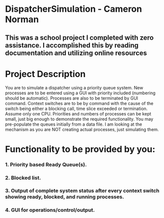 # DispatcherSimulation - Cameron Norman

## This was a school project I completed with zero assistance. I accomplished this by reading documentation and utilizing online resources

# Project Description

You are to simulate a dispatcher using a priority queue system.   New processes are to be entered using a GUI with priority included (numbering should be automatic). Processes are also to be terminated by GUI command. Context switches are to be by command with the cause of the switch being either a blocking call, time slice exceeded or termination. Assume only one CPU.  Priorities and numbers of processes can be kept small, just big enough to demonstrate the required functionality. You may pre-populate the queues initially from a data file. I am looking at the mechanism as you are NOT creating actual processes, just simulating them.  



# Functionality to be provided by you:  


### 1. Priority based Ready Queue(s).  
### 2. Blocked list.  
### 3. Output of complete system status after every context switch showing ready, blocked, and running processes.  
### 4. GUI for operations/control/output.
